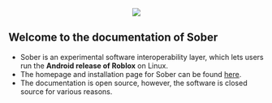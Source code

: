<p align="center">
  <img style="max-width: 30%" src="../../sober.svg">
</p>

## Welcome to the documentation of Sober

- Sober is an experimental software interoperability layer, which lets users run the **Android release of Roblox** on Linux.
- The homepage and installation page for Sober can be found [here](https://sober.vinegarhq.org/).
- The documentation is open source, however, the software is closed source for various reasons.

